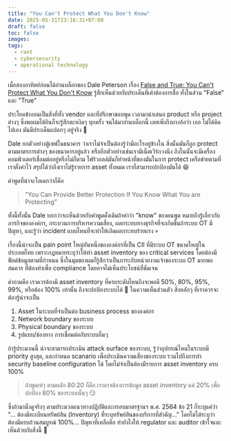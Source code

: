 ```yaml
---
title: "You Can't Protect What You Don't Know"
date: 2025-05-31T23:16:31+07:00
draft: false
toc: false
images:
tags:
  - rant
  - cybersecurity
  - operational technology
---
```


เมื่อสองอาทิตย์ก่อนได้อ่านบล็อกของ Dale Peterson เรื่อง [False and True: You Can't Protect What You Don't Know](https://www.linkedin.com/pulse/false-true-you-cant-protect-what-dont-know-dale-peterson-zsyhc/) รู้สึกเห็นด้วยกับประเด็นที่เค้าต้องการสื่อ ทั้งในส่วน "False" และ "True"

ประโยคข้างบนเป็นสิ่งที่ทั้ง vendor และที่ปรึกษาชอบพูด เวลามานำเสนอ product หรือ project ต่างๆ ซึ่งพอผมได้ยินก็จะรู้สึกตะหงิดๆ ทุกครั้ง จนได้มาอ่านบล็อกนี้ เลยเพิ่งถึงบางอ้อว่า เออ ไม่ได้คิดไปเอง มันมีประเด็นแปลกๆ อยู่จริง 🤣

Dale ยกตัวอย่างตู้เซฟในธนาคาร ว่าเราไม่จำเป็นต้องรู้ว่ามีอะไรอยู่ข้างใน สิ่งนั้นมันก็ถูก protect ตามมาตรการต่างๆ ของธนาคารอยู่แล้ว หรืออีกตัวอย่างเช่นเรามีเน็ตเวิร์กวงนึง ถึงในนั้นจะมีเครื่องคอมพิวเตอร์เชื่อมต่ออยู่หรือไม่ก็ตาม ไฟร์วอลล์มันก็ทำหน้าที่ของมันในการ protect เครือข่ายตามที่เราตั้งค่าไว้ สรุปได้ว่าถึงเราไม่รู้รายการ asset ทั้งหมด เราก็สามารถปกป้องมันได้ 😆

คำพูดที่น่าจะโอเคกว่าก็คือ

> "You Can Provide Better Protection If You Know What You are Protecting”

ทั้งนี้ทั้งนั้น Dale บอกว่าจะเห็นด้วยกับคำพูดดั้งเดิมถ้าคำว่า "know" ของคนพูด หมายถึงรู้เกี่ยวกับภารกิจขององค์กร, กระบวนการบริหารความเสี่ยง, ผลกระทบทางธุรกิจที่จะเกิดขึ้นถ้าระบบ OT มีปัญหา, และรู้ว่า incident แบบไหนที่จะทำให้เกิดผลกระทบร้ายแรง 💀

เรื่องนี้น่าจะเป็น pain point ใหญ่อันหนี่งขององค์กรที่เป็น CII ที่มีระบบ OT ขนาดใหญ่ในประเทศไทย เพราะกฎหมายระบุว่าให้ทำ asset inventory ของ critical services โดยต้องมีฟิลด์ข้อมูลตามที่กำหนด ซึ่งในมุมของผมก็รู้สึกว่าเป็นภาระกับหน่วยงานเจ้าของระบบ OT มากพอสมควร ที่ต้องทำเพื่อ compliance โดยอาจไม่เห็นประโยชน์ที่ชัดเจน

คำถามคือ เราควรต้องมี asset inventory ที่ครบระดับไหนถึงจะพอดี 50%, 80%, 95%, 99%, หรือต้อง 100% เท่านั้น ถึงจะปกป้องระบบได้ 🤔 ในความเห็นส่วนตัว สิ่งหลักๆ ที่เราควรจะต้องรู้น่าจะเป็น

1. Asset ในระบบที่จำเป็นต่อ business process ขององค์กร
2. Network boundary ของระบบ
3. Physical boundary ของระบบ
4. รูปแบบ/ช่องทาง การเชื่อมต่อกับระบบอื่นๆ

ถ้ารู้ประมาณนี้ น่าจะสามารถประเมิน attack surface ของระบบ, รู้ว่าอุปกรณ์ไหนในระบบมี priority สูงสุด, และกำหนด scanario เพื่อประเมินความเสี่ยงของระบบ รวมไปถึงการทำ security baseline configuration ได้ โดยไม่จำเป็นต้องมีรายการ asset inventory ครบ 100%

> ถ้าพูดเท่ๆ ตามหลัก 80:20 ก็คือ เราอาจต้องการข้อมูล asset inventory แค่ 20% เพื่อปกป้อง 80% ของระบบนั้นๆ 😏

ซึ่งถ้ามานั่งดูจริงๆ ตามประมวลแนวทางปฏิบัติและกรอบมาตรฐานฯ พ.ศ. 2564 ข้อ 21 ก็ระบุแค่ว่า "... ต้องมีทะเบียนทรัพย์สิน (Inventory) ที่ระบุทรัพย์สินของบริการที่สำคัญ..." โดยไม่ได้ระบุว่า ต้องมีครบถ้วนสมบูรณ์ 100%... ปัญหาที่เหลือคือ ทำยังไงให้ regulator และ auditor เข้าใจและเห็นด้วยกับสิ่งนี้ 🤣
